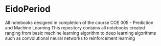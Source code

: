 # EidoPeriod
All notebooks designed in completion of the course COE 005 - Prediction and Machine Learning
This repository contains all notebooks created ranging from basic machine learning algorithm to deep learning algorithms such as convolutional neural networks to reinforcement learning
